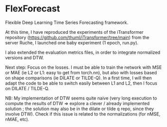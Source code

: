 # FlexForecast

Flexible Deep Learning Time Series Forecasting framework.

At this time, I have reproduced the experiments of the iTransformer repository (https://github.com/thuml/iTransformer/tree/main) from the server Ruche, I launched one baby experiment (1 epoch, run.py). 

I also extended the evaluation metrics files, in order to integrate normalized versions and DTW.

Next step: Focus on the losses. I must be able to train the network with MSE or MAE (ie L2 or L1: easy to get from torch.nn), but also with losses based on shape comparisons (ie DILATE or TILDE-Q). In a first time, I will then adapt the code to be able to switch easily between L1 and L2, then I focus on DILATE / TILDE-Q.

NB: My implementation of DTW seems quite naive (very long execution to compute the results of DTW => explore a clever / already implemented solution ; the solution may also be in the dilate or tilde q repo, since they involve DTW). Check if this issue is related to the normalizations (for nMSE, nMAE, etc).
